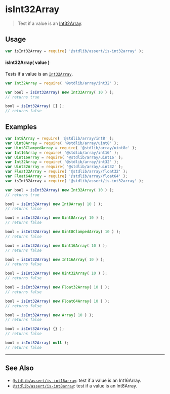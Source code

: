 <!--

@license Apache-2.0

Copyright (c) 2018 The Stdlib Authors.

Licensed under the Apache License, Version 2.0 (the "License");
you may not use this file except in compliance with the License.
You may obtain a copy of the License at

   http://www.apache.org/licenses/LICENSE-2.0

Unless required by applicable law or agreed to in writing, software
distributed under the License is distributed on an "AS IS" BASIS,
WITHOUT WARRANTIES OR CONDITIONS OF ANY KIND, either express or implied.
See the License for the specific language governing permissions and
limitations under the License.

-->

# isInt32Array

> Test if a value is an [Int32Array][mdn-int32array].

<section class="usage">

## Usage

```javascript
var isInt32Array = require( '@stdlib/assert/is-int32array' );
```

#### isInt32Array( value )

Tests if a value is an [`Int32Array`][mdn-int32array].

```javascript
var Int32Array = require( '@stdlib/array/int32' );

var bool = isInt32Array( new Int32Array( 10 ) );
// returns true

bool = isInt32Array( [] );
// returns false
```

</section>

<!-- /.usage -->

<section class="examples">

## Examples

<!-- eslint no-undef: "error" -->

```javascript
var Int8Array = require( '@stdlib/array/int8' );
var Uint8Array = require( '@stdlib/array/uint8' );
var Uint8ClampedArray = require( '@stdlib/array/uint8c' );
var Int16Array = require( '@stdlib/array/int16' );
var Uint16Array = require( '@stdlib/array/uint16' );
var Int32Array = require( '@stdlib/array/int32' );
var Uint32Array = require( '@stdlib/array/uint32' );
var Float32Array = require( '@stdlib/array/float32' );
var Float64Array = require( '@stdlib/array/float64' );
var isInt32Array = require( '@stdlib/assert/is-int32array' );

var bool = isInt32Array( new Int32Array( 10 ) );
// returns true

bool = isInt32Array( new Int8Array( 10 ) );
// returns false

bool = isInt32Array( new Uint8Array( 10 ) );
// returns false

bool = isInt32Array( new Uint8ClampedArray( 10 ) );
// returns false

bool = isInt32Array( new Uint16Array( 10 ) );
// returns false

bool = isInt32Array( new Int16Array( 10 ) );
// returns false

bool = isInt32Array( new Uint32Array( 10 ) );
// returns false

bool = isInt32Array( new Float32Array( 10 ) );
// returns false

bool = isInt32Array( new Float64Array( 10 ) );
// returns false

bool = isInt32Array( new Array( 10 ) );
// returns false

bool = isInt32Array( {} );
// returns false

bool = isInt32Array( null );
// returns false
```

</section>

<!-- /.examples -->

<!-- Section for related `stdlib` packages. Do not manually edit this section, as it is automatically populated. -->

<section class="related">

* * *

## See Also

-   [`@stdlib/assert/is-int16array`][@stdlib/assert/is-int16array]: test if a value is an Int16Array.
-   [`@stdlib/assert/is-int8array`][@stdlib/assert/is-int8array]: test if a value is an Int8Array.

</section>

<!-- /.related -->

<!-- Section for all links. Make sure to keep an empty line after the `section` element and another before the `/section` close. -->

<section class="links">

[mdn-int32array]: https://developer.mozilla.org/en-US/docs/Web/JavaScript/Reference/Global_Objects/Int32Array

<!-- <related-links> -->

[@stdlib/assert/is-int16array]: https://github.com/stdlib-js/stdlib/tree/develop/lib/node_modules/%40stdlib/assert/is-int16array

[@stdlib/assert/is-int8array]: https://github.com/stdlib-js/stdlib/tree/develop/lib/node_modules/%40stdlib/assert/is-int8array

<!-- </related-links> -->

</section>

<!-- /.links -->
